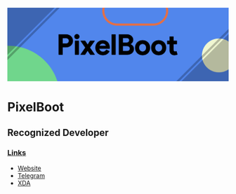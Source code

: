 ![image](https://github.com/PixelBoot/PixelBoot/blob/master/images/PixelBoot.png)

# PixelBoot

## Recognized Developer

### <ins>Links</ins>

* [Website](pixelboot.github.io)
* [Telegram](https://t.me/PixelBoot)
* [XDA](https://forum.xda-developers.com/member.php?u=8086838)

